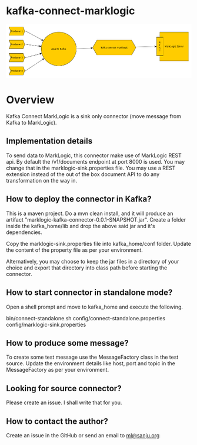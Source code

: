 # kafka-connect-marklogic 

![Kafka Connect MarkLogic](kafka-connect-ml-1.png)

# Overview

Kafka Connect MarkLogic is a sink only connector (move message from Kafka to MarkLogic). 

## Implementation details 

To send data to MarkLogic, this connector make use of MarkLogic REST api. By default the /v1/documents endpoint at port 8000 is used. You may change that in the marklogic-sink.properties file. You may use a REST extension instead of the out of the box document API to do any transformation on the way in.

## How to deploy the connector in Kafka?

This is a maven project. Do a mvn clean install, and it will produce an artifact "marklogic-kafka-connector-0.0.1-SNAPSHOT.jar". Create a folder inside the kafka_home/lib and drop the above said jar and it's dependencies. 

Copy the marklogic-sink.properties file into kafka_home/conf folder. Update the content of the property file as per your environment.

Alternatively, you may choose to keep the jar files in a directory of your choice and export that directory into class path before starting the connector.

## How to start connector in standalone mode?

Open a shell prompt and move to kafka_home and execute the following.

bin/connect-standalone.sh config/connect-standalone.properties config/marklogic-sink.properties

## How to produce some message?

To create some test message use the MessageFactory class in the test source. Update the environment details like host, port and topic in the MessageFactory as per your environment.

## Looking for source connector?

Please create an issue. I shall write that for you.

## How to contact the author?

Create an issue in the GitHub or send an email to ml@sanju.org
 


